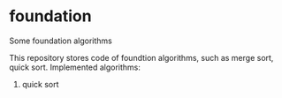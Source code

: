 # foundation
Some foundation algorithms

This repository stores code of foundtion algorithms, such as merge sort, quick sort.
Implemented algorithms:
1. quick sort
